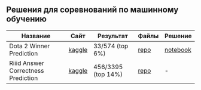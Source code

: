 ## Решения для соревнований по машинному обучению

|Название|Сайт|Результат|Файлы|Решение|
|---	|---	|---	|---	|---	|
|Dota 2 Winner Prediction|[kaggle](https://www.kaggle.com/c/mlcourse-dota2-win-prediction)|33/574 (top 6%)|[repo]()|[notebook]()|
|Riiid Answer Correctness Prediction|[kaggle](https://www.kaggle.com/c/riiid-test-answer-prediction)|456/3395 (top 14%)|[repo](riiid-test-answer-prediction)|-|
